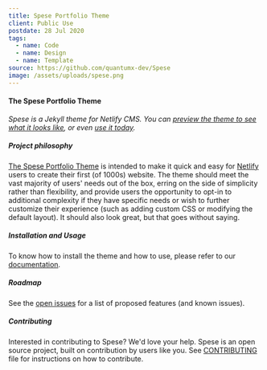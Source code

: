 ```yaml
---
title: Spese Portfolio Theme
client: Public Use
postdate: 28 Jul 2020
tags:
  - name: Code
  - name: Design
  - name: Template
source: https://github.com/quantumx-dev/Spese
image: /assets/uploads/spese.png
---
```

#### The Spese Portfolio Theme

*Spese is a Jekyll theme for Netlify CMS. You can [preview the theme to see what it looks like](https://spese.netlify.app/), or even [use it today](#installation-and-usage).*

##### Project philosophy

[The Spese Portfolio Theme](https://github.com/quantumx-dev/Spese) is intended to make it quick and easy for [Netlify](https://www.netlify.com/) users to create their first (of 1000s) website. The theme should meet the vast majority of users' needs out of the box, erring on the side of simplicity rather than flexibility, and provide users the opportunity to opt-in to additional complexity if they have specific needs or wish to further customize their experience (such as adding custom CSS or modifying the default layout). It should also look great, but that goes without saying.

##### Installation and Usage

To know how to install the theme and how to use, please refer to our [documentation](https://quantumx-dev.github.io/Spese/).

##### Roadmap

See the [open issues](https://github.com/quantumx-dev/Spese/issues) for a list of proposed features (and known issues).

##### Contributing

Interested in contributing to Spese? We'd love your help. Spese is an open source project, built on contribution by users like you. See [CONTRIBUTING](docs/CONTRIBUTING.md) file for instructions on how to contribute.
